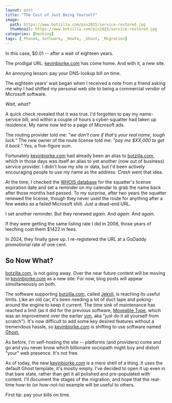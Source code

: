 ```yaml
---
layout: post
title: "The Cost of Just Being Yourself"
image:
  path: https://www.botzilla.com/pix2025/service-restored.jpg
  thumbnail: https://www.botzilla.com/pix2025/service-restored.jpg
categories: [Hacking]
tags: [_Phase4, Software, _HowTo, _Ghost, _Migration]
---
```


In this case, $0.01 -- after a wait of eighteen years.

The prodigal URL: [kevinbjorke.com](https://kevinbjorke.com/) has come home. And with it, a new site.

<!--more-->

An annoying lesson: pay your DNS-lookup bill on time.

The eighteen years' wait began when I received a note from a friend asking me why I had shifted my personal web site to being a commercial vendor of Microsoft software.

_Wait, what?_

A quick check revealed that it was true. I'd forgotten to pay my name-service bill, and within a couple of hours a cyber-squatter had taken up residence. My name now led to a page of Microsoft ads.

The routing provider told me: _"we don't care if that's your real name, tough luck."_ The new owner of the route license told me: _"pay me $XX,000 to get it back."_ Yes, a five-figure sum.

Fortunately [kevinbjorke.com](https://kevinbjorke.com/) had already been an alias to [botzilla.com,](https://botzilla.com/) which in those days was itself an alias to yet another (now out of business) service provider. I didn't lose my site or data, but I'd been actively encouraging people to use my name as the address. _Crash_ went that idea.

At the time, I checked the [WHOIS database](https://lookup.icann.org/en) for the squatter's license expiration date and set a reminder on my calendar to grab the name back after those months had passed. To my surprise, after two years the squatter renewed the license, though they never used the route for anything after a few weeks as a failed Microsoft shill. Just a dead-end URL.

I set another reminder. But they renewed _again._ And _again._ And _again._

If they were getting the same listing rate I did in 2008, those years of leeching cost them $1422 in fees. 

In 2024, they finally gave up. I re-registered the URL at a GoDaddy promotional rate of one cent.

## So Now What?

[botzilla.com,](https://botzilla.com/) is not going away. Over the near future content will be moving to [kevinbjorke.com](https://kevinbjorke.com/) as a new site. For now, blog posts will appear simultaneously on both.

The software supporting [botzilla.com,](https://botzilla.com/) called [Jekyll,](https://jekyllrb.com/) is reaching its useful limits. Like an old car, it's been needing a lot of duct tape and poking-around the engine to keep it current. The time sink of maintenance has reached a limit (as it did for the previous software, [Moveable Type](https://www.movabletype.org/), which was an improvement over the earlier [vim,](https://www.vim.org/) aka "just do it all yourself from scratch"). It's now difficult to add some key desired features without a tremendous hassle, so [kevinbjorke.com](https://kevinbjorke.com/) is shifting to use software named [Ghost.](https://ghost.org/)

As before, I'm self-hosting the site -- platforms (and providers) come and go and you never know which billionaire sociopath might buy and distort "your" web presence. It's not free.

As of today, the new [kevinbjorke.com](https://kevinbjorke.com/) is a mere shell of a thing. It uses the default Ghost template, it's mostly empty. I've decided to open it up even in that bare state, rather than get it all polished and pre-populated with content. I'll document the stages of the migration, and hope that the real-time how-to (or how-not-to) example will be useful to others.

First tip: pay your bills on time.